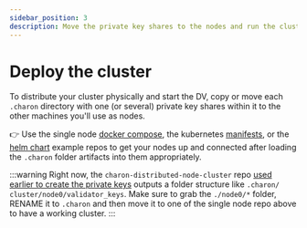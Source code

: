 ```yaml
---
sidebar_position: 3
description: Move the private key shares to the nodes and run the cluster
---
```


# Deploy the cluster
To distribute your cluster physically and start the DV, copy or move each `.charon` directory with one (or several) private key shares within it to the other machines you'll use as nodes. 

:point_right: Use the single node [docker compose](https://github.com/ObolNetwork/charon-distributed-validator-node), the kubernetes [manifests](https://github.com/ObolNetwork/charon-k8s-distributed-validator-node), or the [helm chart](https://github.com/ObolNetwork/helm-charts) example repos to get your nodes up and connected after loading the `.charon` folder artifacts into them appropriately.

:::warning
Right now, the `charon-distributed-node-cluster` repo [used earlier to create the private keys](./create-keys) outputs a folder structure like `.charon/ cluster/node0/validator_keys`. Make sure to grab the `./node0/*` folder, RENAME it to `.charon` and then move it to one of the single node repo above to have a working cluster.
:::